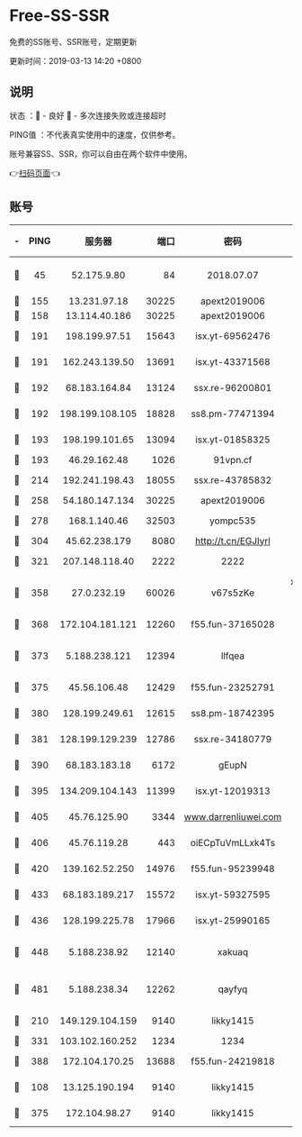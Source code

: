# Free-SS-SSR

免费的SS账号、SSR账号，定期更新

更新时间：2019-03-13 14:20 +0800

## 说明

状态     ：🙂 - 良好 🙁 - 多次连接失败或连接超时

PING值   ：不代表真实使用中的速度，仅供参考。

账号兼容SS、SSR，你可以自由在两个软件中使用。

👉[扫码页面](https://liesauer.github.io/Free-SS-SSR/)👈

## 账号

|-|PING|服务器|端口|密码|加密方式|区域|
|:----:|:----:|:-----:|-----:|:----:|:----:|:----:|
|🙂|45|52.175.9.80|84|2018.07.07|chacha20-ietf-poly1305|HK|
|🙂|155|13.231.97.18|30225|apext2019006|chacha20|JP|
|🙂|158|13.114.40.186|30225|apext2019006|chacha20|JP|
|🙂|191|198.199.97.51|15643|isx.yt-69562476|aes-256-cfb|US|
|🙂|191|162.243.139.50|13691|isx.yt-43371568|aes-256-cfb|US|
|🙂|192|68.183.164.84|13124|ssx.re-96200801|aes-256-cfb|US|
|🙂|192|198.199.108.105|18828|ss8.pm-77471394|aes-256-cfb|US|
|🙂|193|198.199.101.65|13094|isx.yt-01858325|aes-256-cfb|US|
|🙂|193|46.29.162.48|1026|91vpn.cf|rc4-md5|RU|
|🙂|214|192.241.198.43|18055|ssx.re-43785832|aes-256-cfb|US|
|🙂|258|54.180.147.134|30225|apext2019006|chacha20|KR|
|🙂|278|168.1.140.46|32503|yompc535|aes-256-cfb|AU|
|🙂|304|45.62.238.179|8080|http://t.cn/EGJIyrl|rc4-md5|CA|
|🙂|321|207.148.118.40|2222|2222|aes-256-cfb|SG|
|🙂|358|27.0.232.19|60026|v67s5zKe|xchacha20-ietf-poly1305|HK|
|🙂|368|172.104.181.121|12260|f55.fun-37165028|aes-256-cfb|SG|
|🙂|373|5.188.238.121|12394|llfqea|chacha20-ietf-poly1305|BR|
|🙂|375|45.56.106.48|12429|f55.fun-23252791|aes-256-cfb|US|
|🙂|380|128.199.249.61|12615|ss8.pm-18742395|aes-256-cfb|SG|
|🙂|381|128.199.129.239|12786|ssx.re-34180779|aes-256-cfb|SG|
|🙂|390|68.183.183.18|6172|gEupN|aes-256-cfb|SG|
|🙂|395|134.209.104.143|11399|isx.yt-12019313|aes-256-cfb|SG|
|🙂|405|45.76.125.90|3344|www.darrenliuwei.com|aes-256-cfb|AU|
|🙂|406|45.76.119.28|443|oiECpTuVmLLxk4Ts|aes-256-cfb|AU|
|🙂|420|139.162.52.250|14976|f55.fun-95239948|aes-256-cfb|SG|
|🙂|433|68.183.189.217|15572|isx.yt-59327595|aes-256-cfb|SG|
|🙂|436|128.199.225.78|17966|isx.yt-25990165|aes-256-cfb|SG|
|🙂|448|5.188.238.92|12140|xakuaq|chacha20-ietf-poly1305|BR|
|🙂|481|5.188.238.34|12262|qayfyq|chacha20-ietf-poly1305|BR|
|🙂|210|149.129.104.159|9140|likky1415|aes-256-cfb|HK|
|🙂|331|103.102.160.252|1234|1234|rc4-md5|JP|
|🙂|388|172.104.170.25|13688|f55.fun-24219818|aes-256-cfb|SG|
|🙁|108|13.125.190.194|9140|likky1415|aes-256-cfb|KR|
|🙁|375|172.104.98.27|9140|likky1415|aes-256-cfb|JP|
